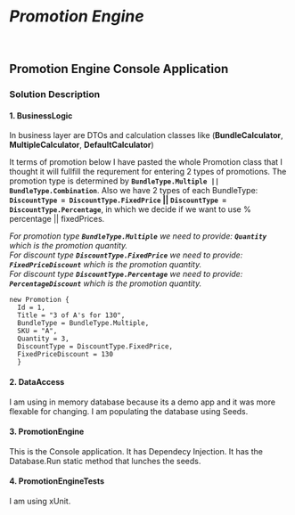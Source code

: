 # *Promotion Engine*

<br/>

## **Promotion Engine Console Application**

### Solution Description

#### 1. BusinessLogic 
                        
In business layer are DTOs and calculation classes like (**BundleCalculator**, **MultipleCalculator**, **DefaultCalculator**)

It terms of promotion below I have pasted the whole Promotion class that I thought it will fullfill the requrement for entering 2 types of promotions. 
The promotion type is determined by **`BundleType.Multiple || BundleType.Combination`**.
Also we have 2 types of each BundleType: **`DiscountType = DiscountType.FixedPrice` || `DiscountType = DiscountType.Percentage`**, in which we decide if we want to use % percentage || fixedPrices.

*For promotion type **`BundleType.Multiple`** we need to provide: **`Quantity`** which is the promotion quantity.* <br>
*For discount type **`DiscountType.FixedPrice`** we need to provide: **`FixedPriceDiscount`** which is the promotion quantity.*<br>
*For discount type **`DiscountType.Percentage`** we need to provide: **`PercentageDiscount`** which is the promotion quantity.*<br>

```
new Promotion {
  Id = 1,
  Title = "3 of A's for 130",
  BundleType = BundleType.Multiple,
  SKU = "A",
  Quantity = 3,
  DiscountType = DiscountType.FixedPrice,
  FixedPriceDiscount = 130
  }
```

#### 2. DataAccess

I am using in memory database because its a demo app and it was more flexable for changing.
I am populating the database using Seeds. 

#### 3. PromotionEngine

This is the Console application. 
It has Dependecy Injection.
It has the Database.Run static method that lunches the seeds. 

#### 4. PromotionEngineTests

I am using xUnit.

